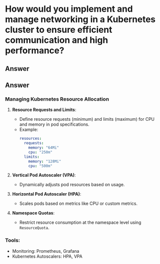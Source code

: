 
# How would you implement and manage networking in a Kubernetes cluster to ensure efficient communication and high performance?

## Answer

## Answer

### Managing Kubernetes Resource Allocation
1. **Resource Requests and Limits**:
   - Define resource requests (minimum) and limits (maximum) for CPU and memory in pod specifications.
   - Example:
     ```yaml
     resources:
       requests:
         memory: "64Mi"
         cpu: "250m"
       limits:
         memory: "128Mi"
         cpu: "500m"
     ```

2. **Vertical Pod Autoscaler (VPA)**:
   - Dynamically adjusts pod resources based on usage.

3. **Horizontal Pod Autoscaler (HPA)**:
   - Scales pods based on metrics like CPU or custom metrics.

4. **Namespace Quotas**:
   - Restrict resource consumption at the namespace level using `ResourceQuota`.

### Tools:
- Monitoring: Prometheus, Grafana
- Kubernetes Autoscalers: HPA, VPA

